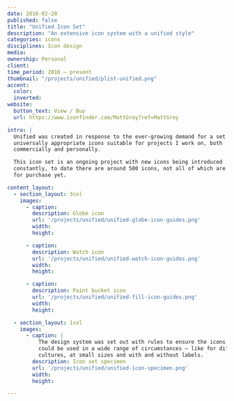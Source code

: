```yaml
---
date: 2016-02-20
published: false
title: "Unified Icon Set"
description: "An extensive icon system with a unified style"
categories: icons
disciplines: Icon design
media:
ownership: Personal
client:
time_period: 2016 – present
thumbnail: "/projects/unified/plist-unified.png"
accent:
  color:
  inverted:
website:
  button_text: View / Buy
  url: https://www.iconfinder.com/MattGrey?ref=MattGrey

intro: |
  Unified was created in response to the ever-growing demand for a set of
  universally appropriate icons suitable for projects I work on, both
  commercially and personally.

  This icon set is an ongoing project with new icons being introduced
  constantly, to date there are around 500 icons, not all of which are available
  for purchase yet.

content_layout:
  - section_layout: 3col
    images:
      - caption:
        description: Globe icon
        url: '/projects/unified/unified-globe-icon-guides.png'
        width:
        height:

      - caption:
        description: Watch icon
        url: '/projects/unified/unified-watch-icon-guides.png'
        width:
        height:

      - caption:
        description: Paint bucket icon
        url: '/projects/unified/unified-fill-icon-guides.png'
        width:
        height:

  - section_layout: 1col
    images:
      - caption: |
          The design system was set out with rules to ensure the icons
          could be used in a wide range of circumstances — like for different
          cultures, at small sizes and with and without labels.
        description: Icon set specimen
        url: '/projects/unified/unified-icon-specimen.png'
        width:
        height:

---
```

